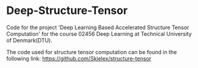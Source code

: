 # Deep-Structure-Tensor
Code for the project 'Deep Learning Based Accelerated Structure Tensor Computation' for the course 02456 Deep Learning at Technical University of Denmark(DTU).

The code used for structure tensor computation can be found in the following link: https://github.com/Skielex/structure-tensor

